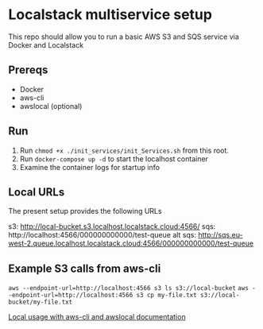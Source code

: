 # Localstack multiservice setup

This repo should allow you to run a basic AWS S3 and SQS service via Docker and Localstack

## Prereqs

* Docker
* aws-cli
* awslocal (optional)

## Run

1. Run `chmod +x ./init_services/init_Services.sh` from this root.
2. Run `docker-compose up -d` to start the localhost container
3. Examine the container logs for startup info

## Local URLs

The present setup provides the following URLs

s3: http://local-bucket.s3.localhost.localstack.cloud:4566/
sqs: http://localhost:4566/000000000000/test-queue
alt sqs: http://sqs.eu-west-2.queue.localhost.localstack.cloud:4566/000000000000/test-queue

## Example S3 calls from aws-cli

`aws --endpoint-url=http://localhost:4566 s3 ls s3://local-bucket`
`aws --endpoint-url=http://localhost:4566 s3 cp my-file.txt s3://local-bucket/my-file.txt`

[Local usage with aws-cli and awslocal documentation](https://docs.localstack.cloud/user-guide/integrations/aws-cli/)